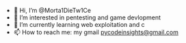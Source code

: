 - 👋 Hi, I’m @Morta1DieTw1Ce
- 👀 I’m interested in pentesting and game devlopment
- 🌱 I’m currently learning web exploitation and c
- 📫 How to reach me: my gmail pycodeinsights@gmail.com

<!---
Morta1DieTw1Ce/Morta1DieTw1Ce is a ✨ special ✨ repository because its `README.md` (this file) appears on your GitHub profile.
You can click the Preview link to take a look at your changes.
--->
